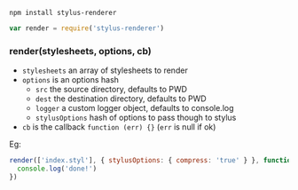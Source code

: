 ```
npm install stylus-renderer
```

```js
var render = require('stylus-renderer')
```

### render(stylesheets, options, cb)

- `stylesheets` an array of stylesheets to render
- `options` is an options hash
  - `src` the source directory, defaults to PWD
  - `dest` the destination directory, defaults to PWD
  - `logger` a custom logger object, defaults to console.log
  - `stylusOptions` hash of options to pass though to stylus
- `cb` is the callback `function (err) {}` (`err` is null if ok)

Eg:
```js
render(['index.styl'], { stylusOptions: { compress: 'true' } }, function () {
  console.log('done!')
})
```